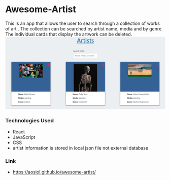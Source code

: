 # Awesome-Artist

This is an app that allows the user to search through a collection of works of art . The collection can be searched by artist name, media and by genre. The individual cards that display the artwork can be deleted.
![Alt awesome](/images/awesome-artist.png)

### Technologies Used

- React
- JavaScript
- CSS
- artist information is stored in local json file not external database

### Link

- https://aosiol.github.io/awesome-artist/
